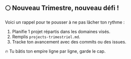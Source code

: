## 🌕 Nouveau Trimestre, nouveau défi !

Voici un rappel pour te pousser à ne pas lâcher ton rythme :

1. Planifie 1 projet répartis dans les domaines visés.
2. Remplis `projects-trimestriel.md`.
3. Tracke ton avancement avec des commits ou des issues.

🔥 Tu bâtis ton empire ligne par ligne, garde le cap.
